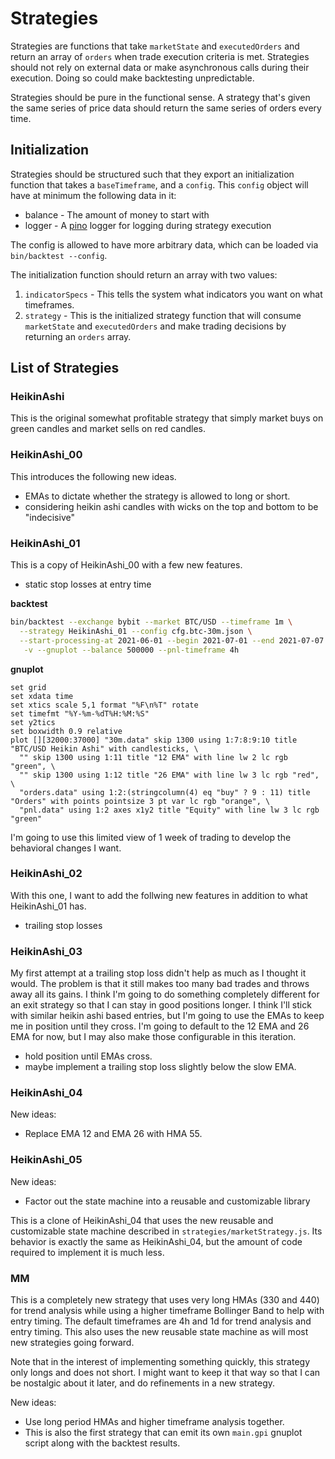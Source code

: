 # Strategies

Strategies are functions that take `marketState` and `executedOrders` and return an array of `orders` when trade execution criteria is met.
Strategies should not rely on external data or make asynchronous calls during their execution.
Doing so could make backtesting unpredictable.

Strategies should be pure in the functional sense.
A strategy that's given the same series of price data should return the same series of orders every time.

## Initialization

Strategies should be structured such that they export an initialization function
that takes a `baseTimeframe`, and a `config`. This `config` object will have at
minimum the following data in it:

* balance - The amount of money to start with
* logger - A [pino](https://github.com/pinojs/pino) logger for logging during strategy execution

The config is allowed to have more arbitrary data, which can be loaded via `bin/backtest --config`.

The initialization function should return an array with two values:

1. `indicatorSpecs` - This tells the system what indicators you want on what timeframes.
2. `strategy` - This is the initialized strategy function that will consume `marketState` and `executedOrders` and make trading decisions by returning an `orders` array.



## List of Strategies

### HeikinAshi

This is the original somewhat profitable strategy that simply market buys on green candles and market sells on red candles.

### HeikinAshi\_00

This introduces the following new ideas.

* EMAs to dictate whether the strategy is allowed to long or short.
* considering heikin ashi candles with wicks on the top and bottom to be "indecisive"

### HeikinAshi\_01

This is a copy of HeikinAshi\_00 with a few new features.

* static stop losses at entry time

**backtest**

```sh
bin/backtest --exchange bybit --market BTC/USD --timeframe 1m \
  --strategy HeikinAshi_01 --config cfg.btc-30m.json \
  --start-processing-at 2021-06-01 --begin 2021-07-01 --end 2021-07-07 \
   -v --gnuplot --balance 500000 --pnl-timeframe 4h
```

**gnuplot**

```gnuplot
set grid
set xdata time
set xtics scale 5,1 format "%F\n%T" rotate
set timefmt "%Y-%m-%dT%H:%M:%S"
set y2tics
set boxwidth 0.9 relative
plot [][32000:37000] "30m.data" skip 1300 using 1:7:8:9:10 title "BTC/USD Heikin Ashi" with candlesticks, \
  "" skip 1300 using 1:11 title "12 EMA" with line lw 2 lc rgb "green", \
  "" skip 1300 using 1:12 title "26 EMA" with line lw 3 lc rgb "red", \
  "orders.data" using 1:2:(stringcolumn(4) eq "buy" ? 9 : 11) title "Orders" with points pointsize 3 pt var lc rgb "orange", \
  "pnl.data" using 1:2 axes x1y2 title "Equity" with line lw 3 lc rgb "green"
```

I'm going to use this limited view of 1 week of trading to develop the behavioral changes I want.

### HeikinAshi\_02

With this one, I want to add the follwing new features in addition to what HeikinAshi\_01 has.

* trailing stop losses

### HeikinAshi\_03

My first attempt at a trailing stop loss didn't help as much as I thought it would.  The problem
is that it still makes too many bad trades and throws away all its gains.  I think I'm going to
do something completely different for an exit strategy so that I can stay in good positions longer.
I think I'll stick with similar heikin ashi based entries, but I'm going to use the EMAs to keep
me in position until they cross.  I'm going to default to the 12 EMA and 26 EMA for now, but I may
also make those configurable in this iteration.

* hold position until EMAs cross.
* maybe implement a trailing stop loss slightly below the slow EMA.

### HeikinAshi\_04

New ideas:

- Replace EMA 12 and EMA 26 with HMA 55.

### HeikinAshi\_05

New ideas:

- Factor out the state machine into a reusable and customizable library

This is a clone of HeikinAshi\_04 that uses the new reusable and customizable state machine described
in `strategies/marketStrategy.js`.  Its behavior is exactly the same as HeikinAshi\_04, but the amount
of code required to implement it is much less.

### MM

This is a completely new strategy that uses very long HMAs (330 and 440) for trend analysis while
using a higher timeframe Bollinger Band to help with entry timing.  The default timeframes are 4h and 1d
for trend analysis and entry timing.  This also uses the new reusable state machine as will most new
strategies going forward.

Note that in the interest of implementing something quickly, this strategy only longs and does not short.
I might want to keep it that way so that I can be nostalgic about it later, and do refinements in a new
strategy.

New ideas:

- Use long period HMAs and higher timeframe analysis together.
- This is also the first strategy that can emit its own `main.gpi` gnuplot script along with the backtest results.
